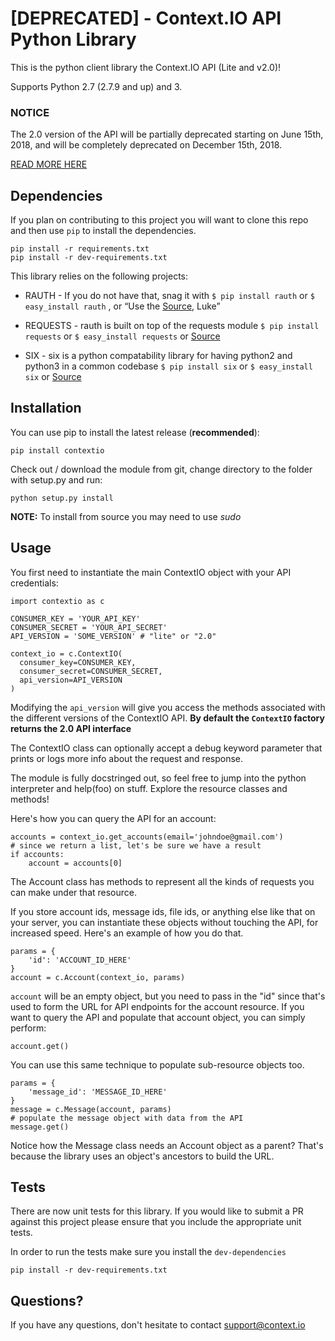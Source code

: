 [DEPRECATED] - Context.IO API Python Library
==================================

This is the python client library the Context.IO API (Lite and v2.0)!

Supports Python 2.7 (2.7.9 and up) and 3.

### NOTICE
The 2.0 version of the API will be partially deprecated starting on June 15th, 2018, and will be completely deprecated on December 15th, 2018.

[READ MORE HERE](https://blog.context.io/important-announcement-deprecation-of-2-0-api-8f73488a8c0e)

## Dependencies
If you plan on contributing to this project you will want to clone this repo and then use `pip` to install the dependencies.

    pip install -r requirements.txt
    pip install -r dev-requirements.txt


This library relies on the following projects:

- RAUTH - If you do not have that, snag it with
```$ pip install rauth```
or
```$ easy_install rauth```
, or “Use the [Source](https://github.com/litl/rauth), Luke”

- REQUESTS - rauth is built on top of the requests module
```$ pip install requests```
or
```$ easy_install requests```
or [Source](https://github.com/kennethreitz/requests)

- SIX - six is a python compatability library for having python2 and python3 in a common codebase
```$ pip install six```
or
```$ easy_install six```
or [Source](https://bitbucket.org/gutworth/six)

## Installation
You can use pip to install the latest release (**recommended**):

    pip install contextio

Check out / download the module from git, change directory to the folder with setup.py and run:

    python setup.py install

**NOTE:** To install from source you may need to use *_sudo_*

## Usage
You first need to instantiate the main ContextIO object with your API credentials:

	import contextio as c

    CONSUMER_KEY = 'YOUR_API_KEY'
    CONSUMER_SECRET = 'YOUR_API_SECRET'
    API_VERSION = 'SOME_VERSION' # "lite" or "2.0"

    context_io = c.ContextIO(
      consumer_key=CONSUMER_KEY,
      consumer_secret=CONSUMER_SECRET,
      api_version=API_VERSION
    )

Modifying the `api_version` will give you access the methods associated with the different versions of the ContextIO API.  **By default the `ContextIO` factory returns the 2.0 API interface**

The ContextIO class can optionally accept a debug keyword parameter that prints or logs more info about the request and response.

The module is fully docstringed out, so feel free to jump into the python interpreter and help(foo) on stuff. Explore the resource classes and methods!

Here's how you can query the API for an account:

    accounts = context_io.get_accounts(email='johndoe@gmail.com')
    # since we return a list, let's be sure we have a result
    if accounts:
        account = accounts[0]

The Account class has methods to represent all the kinds of requests you can make under that resource.

If you store account ids, message ids, file ids, or anything else like that on your server, you can instantiate these objects without touching the API, for increased speed. Here's an example of how you do that.

	params = {
		'id': 'ACCOUNT_ID_HERE'
	}
	account = c.Account(context_io, params)

`account` will be an empty object, but you need to pass in the "id" since that's used to form the URL for API endpoints for the account resource. If you want to query the API and populate that account object, you can simply perform:

	account.get()

You can use this same technique to populate sub-resource objects too.

	params = {
		'message_id': 'MESSAGE_ID_HERE'
	}
	message = c.Message(account, params)
	# populate the message object with data from the API
	message.get()

Notice how the Message class needs an Account object as a parent? That's because the library uses an object's ancestors to build the URL.

## Tests

There are now unit tests for this library.  If you would like to submit a PR against this project please ensure that you include the appropriate unit tests.

In order to run the tests make sure you install the `dev-dependencies`

    pip install -r dev-requirements.txt

## Questions?

If you have any questions, don't hesitate to contact support@context.io
